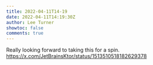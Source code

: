 ```yaml
---
title: 2022-04-11T14-19
date: 2022-04-11T14:19:30Z
author: Lee Turner
showtoc: false
comments: true
---
```


Really looking forward to taking this for a spin. https://x.com/JetBrainsKtor/status/1513510518182629378

